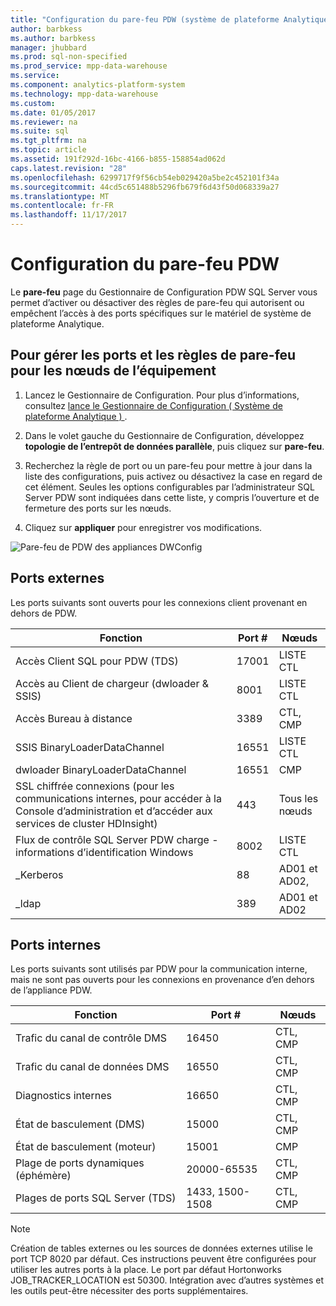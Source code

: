 ```yaml
---
title: "Configuration du pare-feu PDW (système de plateforme Analytique)"
author: barbkess
ms.author: barbkess
manager: jhubbard
ms.prod: sql-non-specified
ms.prod_service: mpp-data-warehouse
ms.service: 
ms.component: analytics-platform-system
ms.technology: mpp-data-warehouse
ms.custom: 
ms.date: 01/05/2017
ms.reviewer: na
ms.suite: sql
ms.tgt_pltfrm: na
ms.topic: article
ms.assetid: 191f292d-16bc-4166-b855-158854ad062d
caps.latest.revision: "28"
ms.openlocfilehash: 6299717f9f56cb54eb029420a5be2c452101f34a
ms.sourcegitcommit: 44cd5c651488b5296fb679f6d43f50d068339a27
ms.translationtype: MT
ms.contentlocale: fr-FR
ms.lasthandoff: 11/17/2017
---
```

# <a name="pdw-firewall-configuration"></a>Configuration du pare-feu PDW
Le **pare-feu** page du Gestionnaire de Configuration PDW SQL Server vous permet d’activer ou désactiver des règles de pare-feu qui autorisent ou empêchent l’accès à des ports spécifiques sur le matériel de système de plateforme Analytique.  
  
## <a name="to-manage-ports-and-firewall-rules-for-appliance-nodes"></a>Pour gérer les ports et les règles de pare-feu pour les nœuds de l’équipement  
  
1.  Lancez le Gestionnaire de Configuration. Pour plus d’informations, consultez [lance le Gestionnaire de Configuration &#40; Système de plateforme Analytique &#41; ](launch-the-configuration-manager.md).  
  
2.  Dans le volet gauche du Gestionnaire de Configuration, développez **topologie de l’entrepôt de données parallèle**, puis cliquez sur **pare-feu**.  
  
3.  Recherchez la règle de port ou un pare-feu pour mettre à jour dans la liste des configurations, puis activez ou désactivez la case en regard de cet élément. Seules les options configurables par l’administrateur SQL Server PDW sont indiquées dans cette liste, y compris l’ouverture et de fermeture des ports sur les nœuds.  
  
4.  Cliquez sur **appliquer** pour enregistrer vos modifications.  
  
![Pare-feu de PDW des appliances DWConfig](./media/pdw-firewall-configuration/SQL_Server_PDW_DWConfig_ApplPDWFirewall.png "SQL_Server_PDW_DWConfig_ApplPDWFirewall")  
  
## <a name="external-ports"></a>Ports externes  
Les ports suivants sont ouverts pour les connexions client provenant en dehors de PDW.  
  
|Fonction|Port #|Nœuds|  
|-----------|-----------|---------|  
|Accès Client SQL pour PDW (TDS)|17001|LISTE CTL|  
|Accès au Client de chargeur (dwloader & SSIS)|8001|LISTE CTL|  
|Accès Bureau à distance|3389|CTL, CMP|  
|SSIS BinaryLoaderDataChannel|16551|LISTE CTL|  
|dwloader BinaryLoaderDataChannel|16551|CMP|  
|SSL chiffrée connexions (pour les communications internes, pour accéder à la Console d’administration et d’accéder aux services de cluster HDInsight)|443|Tous les nœuds|  
|Flux de contrôle SQL Server PDW charge - informations d’identification Windows|8002|LISTE CTL|  
|_Kerberos|88|AD01 et AD02,|  
|_ldap|389|AD01 et AD02|  
  
## <a name="internal-ports"></a>Ports internes  
Les ports suivants sont utilisés par PDW pour la communication interne, mais ne sont pas ouverts pour les connexions en provenance d’en dehors de l’appliance PDW.  
  
|Fonction|Port #|Nœuds|  
|-----------|-----------|---------|  
|Trafic du canal de contrôle DMS|16450|CTL, CMP|  
|Trafic du canal de données DMS|16550|CTL, CMP|  
|Diagnostics internes|16650|CTL, CMP|  
|État de basculement (DMS)|15000|CTL, CMP|  
|État de basculement (moteur)|15001|CMP|  
|Plage de ports dynamiques (éphémère)|20000-65535|CTL, CMP|  
|Plages de ports SQL Server (TDS)|1433, 1500-1508|CTL, CMP|  
  
> [!NOTE]  
> Création de tables externes ou les sources de données externes utilise le port TCP 8020 par défaut. Ces instructions peuvent être configurées pour utiliser les autres ports à la place. Le port par défaut Hortonworks JOB_TRACKER_LOCATION est 50300. Intégration avec d’autres systèmes et les outils peut-être nécessiter des ports supplémentaires.  
  
<!-- MISSING LINKS ## See Also  
[HDInsight Firewall Configuration &#40;Analytics Platform System&#41;](hdinsight-firewall-configuration.md)  -->  
  
